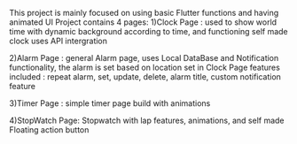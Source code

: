 This project is mainly focused on using basic Flutter functions and having animated UI
Project contains 4 pages:
1)Clock Page : used to show world time with dynamic background according to time, and functioning self made clock
               uses API intergration

2)Alarm Page : general Alarm page, uses Local DataBase and Notification functionality, the alarm is set based on location set in Clock Page
               features included : repeat alarm, set, update, delete, alarm title, custom notification feature

3)Timer Page : simple timer page build with animations

4)StopWatch Page: Stopwatch with lap features, animations, and self made Floating action button 
